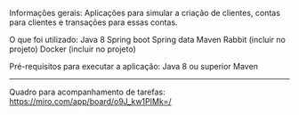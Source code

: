 Informações gerais:
Aplicações para simular a criação de clientes, contas para clientes e transações para essas contas.


O que foi utilizado:
Java 8
Spring boot
Spring data
Maven
Rabbit (incluir no projeto)
Docker (incluir no projeto)

Pré-requisitos para executar a aplicação:
Java 8 ou superior
Maven

-----------------------------------------------------
Quadro para acompanhamento de tarefas:
https://miro.com/app/board/o9J_kw1PIMk=/